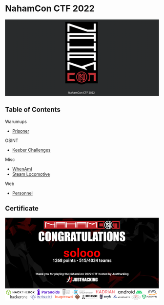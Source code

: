 # NahamCon CTF 2022

![](images/banner.png)

## Table of Contents

Warumups
- [Prisoner](Prisoner.md)

OSINT
- [Keeber Challenges](Keeber.md)

Misc
- [WhenAmI](Whenami.md)
- [Steam Locomotive](Steam-Locomotive.md)

Web
- [Personnel](Personnel.md)


## Certificate

![](images/nahamcon-cert.png)